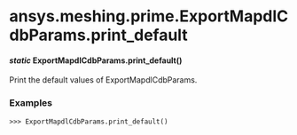 # ansys.meshing.prime.ExportMapdlCdbParams.print_default

#### *static* ExportMapdlCdbParams.print_default()

Print the default values of ExportMapdlCdbParams.

### Examples

```pycon
>>> ExportMapdlCdbParams.print_default()
```

<!-- !! processed by numpydoc !! -->

